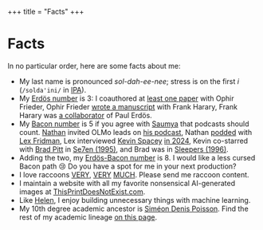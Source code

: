 +++
title = "Facts"
+++

# Facts

In no particular order, here are some facts about me:

- My last name is pronounced *sol-dah-ee-nee*; stress is on the first *i* (`/solda'ini/` in [IPA](https://en.wikipedia.org/wiki/Help:IPA/Italian)).
- My [Erdös number](https://en.wikipedia.org/wiki/Erdős_number) is 3: I coauthored at [least one paper](https://doi.org/10.1007/978-3-319-16354-3_59) with Ophir Frieder, Ophir Frieder [wrote a manuscript](https://doi.org/10.1080/00207160211287) with Frank Harary, Frank Harary was [a collaborator](https://doi.org/10.1112/S0025579300005222) of Paul Erdös.
- My [Bacon number](https://en.wikipedia.org/wiki/Six_Degrees_of_Kevin_Bacon) is 5 if you agree with [Saumya](https://x.com/saumyamalik44) that podcasts should count. [Nathan](https://www.natolambert.com) invited OLMo leads on [his podcast](https://www.youtube.com/watch?v=dS7QI99uJVc), Nathan [podded](https://www.youtube.com/watch?v=_1f-o0nqpEI) with [Lex Fridman](https://www.imdb.com/name/nm10253502), Lex interviewed [Kevin Spacey](https://en.wikipedia.org/wiki/Kevin_Spacey) [in 2024](https://www.youtube.com/watch?v=XJTMQtE-MIo), Kevin co-starred with [Brad Pitt](https://en.wikipedia.org/wiki/Brad_Pitt) in [Se7en (1995)](https://en.wikipedia.org/wiki/Seven_(1995_film)), and Brad was in [Sleepers (1996)](https://en.wikipedia.org/wiki/Sleepers_(film)).
- Adding the two, my [Erdös-Bacon number](https://en.wikipedia.org/wiki/Erd%C5%91s%E2%80%93Bacon_number) is 8. I would like a less cursed Bacon path 😢 Do you have a spot for me in your next production?
- I love raccoons [VERY](https://twitter.com/soldni/status/1514126786052861959), [VERY](https://twitter.com/soldni/status/1552342467915046913) [MUCH](https://twitter.com/soldni/status/1419372837886902275). Please send me raccoon content.
- I maintain a website with all my favorite nonsensical AI-generated images at [ThisPrintDoesNotExist.com](https://thisprintdoesnotexist.com/).
- Like [Helen](https://www.mathemakitten.dev/#work), I enjoy building unnecessary things with machine learning.
- My 10th degree academic ancestor is [Siméon Denis Poisson](https://en.wikipedia.org/wiki/Sim%C3%A9on_Denis_Poisson). Find the rest of my academic lineage [on this page](/lineage).
